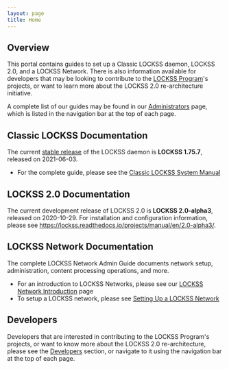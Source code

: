 ```yaml
---
layout: page
title: Home
---
```


## Overview

This portal contains guides to set up a Classic LOCKSS daemon, LOCKSS 2.0, and a LOCKSS Network. There is also information available for developers that may be looking to contribute to the [LOCKSS Program](https://www.lockss.org/)'s projects, or want to learn more about the LOCKSS 2.0 re-architecture initiative.

A complete list of our guides may be found in our [Administrators](administrators/) page, which is listed in the navigation bar at the top of each page.

## Classic LOCKSS Documentation

The current [stable release](administrators/index#stable) of the LOCKSS daemon is **LOCKSS 1.75.7**, released on 2021-06-03.

*   For the complete guide, please see the [Classic LOCKSS System Manual](administrators/classic-lockss/)

## LOCKSS 2.0 Documentation

The current development release of LOCKSS 2.0 is **LOCKSS 2.0-alpha3**, released on 2020-10-29. For installation and configuration information, please see <https://lockss.readthedocs.io/projects/manual/en/2.0-alpha3/>.

## LOCKSS Network Documentation

The complete LOCKSS Network Admin Guide documents network setup, administration, content processing operations, and more.

*   For an introduction to LOCKSS Networks, please see our [LOCKSS Network Introduction](administrators/admin/introduction) page
*   To setup a LOCKSS network, please see [Setting Up a LOCKSS Network](administrators/admin/setting-up/)

## Developers

Developers that are interested in contributing to the LOCKSS Program's projects, or want to know more about the LOCKSS 2.0 re-architecture, please see the [Developers](developers) section, or navigate to it using the navigation bar at the top of each page.
